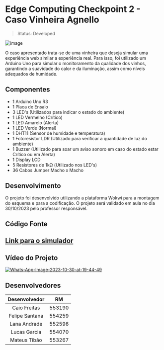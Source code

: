# Edge Computing Checkpoint 2 - Caso Vinheira Agnello

> Status: Developed

![image](https://github.com/LanaAndrade/CP2-Arduino/assets/82892986/925fe9c4-7c22-4a6e-a2de-e0990b9eddf7)

O caso apresentado trata-se de uma vinheira que deseja simular uma experiência web similar a experiência real. Para isso, foi utilizado um Arduino Uno para simular o monitoramento da qualidade dos vinhos, garantindo a suavidade do calor e da iluminação, assim como níveis adequados de humidade.

## Componentes
* 1 Arduino Uno R3
* 1 Placa de Ensaio
* 3 LED's (Utilizados para indicar o estado do ambiente)
* 1 LED Vermelho (Crítico)
* 1 LED Amarelo (Alerta)
* 1 LED Verde (Normal)
* 1 DHT11 (Sensor de humidade e temperatura)
* 1 Fotoresistor LDR (Utilizado para verificar a quantidade de luz do ambiente)
* 1 Buzzer (Utilizado para soar um aviso sonoro em caso do estado estar Crítico ou em Alerta)
* 1 Display LCD
* 5 Resistores de 1kΩ (Utilizado nos LED's)
* 36 Cabos Jumper Macho x Macho
  
## Desenvolvimento
O projeto foi desenvolvido utilizando a plataforma Wokwi para a montagem do esquema e para a codificação. O projeto será validado em aula no dia 30/10/2023 pelo professor responsável.

## Código Fonte
## [Link para o simulador](https://wokwi.com/projects/379966980664468481)

## Vídeo do Projeto
<a href="https://www.youtube.com/watch?v=Vo5QHUxvhsI"><img src="https://i.ibb.co/9p68j3k/Whats-App-Image-2023-10-30-at-19-44-49.jpg" alt="Whats-App-Image-2023-10-30-at-19-44-49" border="0"></a>

## Desenvolvedores

Desenvolvedor | RM
:-----------: | :------:
Caio Freitas  | 553190
Felipe Santana| 554259
Lana Andrade  | 552596
Lucas Garcia  | 554070
Mateus Tibão  | 553267

